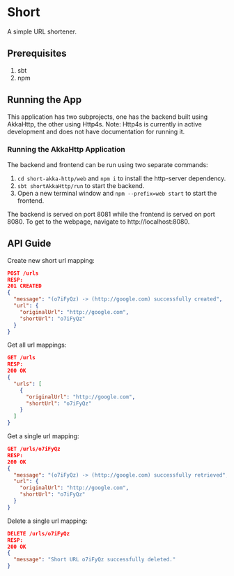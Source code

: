 # Short

A simple URL shortener.

## Prerequisites

1. sbt
2. npm

## Running the App

This application has two subprojects, one has the backend built using
AkkaHttp, the other using Http4s. Note: Http4s is currently in active
development and does not have documentation for running it.

### Running the AkkaHttp Application

The backend and frontend can be run using two separate commands:

1. `cd short-akka-http/web` and `npm i` to install the http-server 
dependency.
2. `sbt shortAkkaHttp/run` to start the backend.
3. Open a new terminal window and `npm --prefix=web start`
to start the frontend.

The backend is served on port 8081 while the frontend is served
on port 8080. To get to the webpage, navigate to http://localhost:8080.

## API Guide

Create new short url mapping:
```json
POST /urls
RESP:
201 CREATED
{
  "message": "(o7iFyQz) -> (http://google.com) successfully created",
  "url": {
    "originalUrl": "http://google.com",
    "shortUrl": "o7iFyQz"
  }
}
```

Get all url mappings:
```json
GET /urls
RESP:
200 OK
{
  "urls": [
    {
      "originalUrl": "http://google.com",
      "shortUrl": "o7iFyQz"
    }
  ]
}
```

Get a single url mapping:
```json
GET /urls/o7iFyQz
RESP:
200 OK
{
  "message": "(o7iFyQz) -> (http://google.com) successfully retrieved",
  "url": {
    "originalUrl": "http://google.com",
    "shortUrl": "o7iFyQz"
  }
}
```

Delete a single url mapping:
```json
DELETE /urls/o7iFyQz
RESP:
200 OK
{
  "message": "Short URL o7iFyQz successfully deleted."
}
```

